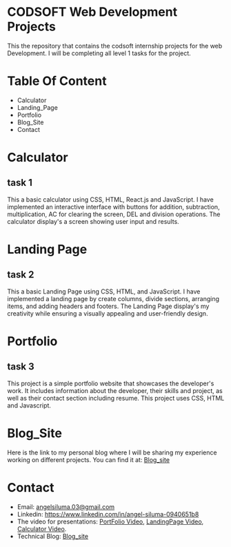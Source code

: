 # CODSOFT Web Development Projects
This the repository that contains the codsoft internship projects for the web Development. I will be completing all level 1 tasks for the project.

# Table Of Content
- Calculator
- Landing_Page
- Portfolio
- Blog_Site
- Contact

# Calculator
## task 1
This a basic calculator using CSS, HTML, React.js and JavaScript. I have implemented an interactive interface with buttons for addition, subtraction, multiplication, AC for clearing the screen, DEL and division operations. The calculator display's a screen showing user input and results.

# Landing Page 
## task 2
This a basic Landing Page using CSS, HTML, and JavaScript. I have implemented a landing page by create columns, divide
sections, arranging items, and adding headers and footers. The Landing Page display's my creativity while ensuring a visually appealing and user-friendly design.

# Portfolio
## task 3
This project is a simple portfolio website that showcases the developer's work. It includes information about the developer, their skills and project, as well as their contact section including resume. This project uses CSS, HTML and Javascript.

# Blog_Site 
Here is the link to my personal blog where I will be sharing my experience working  on different projects. You can find it at: [Blog_site](https://techwithtam.hashnode.dev/)

# Contact
- Email: angelsiluma.03@gmail.com
- Linkedin: https://www.linkedin.com/in/angel-siluma-0940651b8
- The video for presentations:  [PortFolio Video](https://youtu.be/jyu6Jh613L4), [LandingPage Video](https://youtu.be/fOQdkpJAkBo), [Calculator Video](https://youtu.be/MP56py6kUa8).
- Technical Blog: [Blog_site](https://techwithtam.hashnode.dev/)